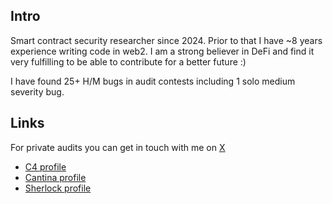 ## Intro

Smart contract security researcher since 2024. Prior to that I have ~8 years experience writing code in web2. I am a strong believer in DeFi and find it very fulfilling to be able to contribute for a better future :)

I have found 25+ H/M bugs in audit contests including 1 solo medium severity bug.

## Links

For private audits you can get in touch with me on [X](https://x.com/shishgeor)

- [C4 profile](https://code4rena.com/@gesha17)
- [Cantina profile](https://cantina.xyz/u/gesha17)
- [Sherlock profile](https://audits.sherlock.xyz/watson/gesha17)
